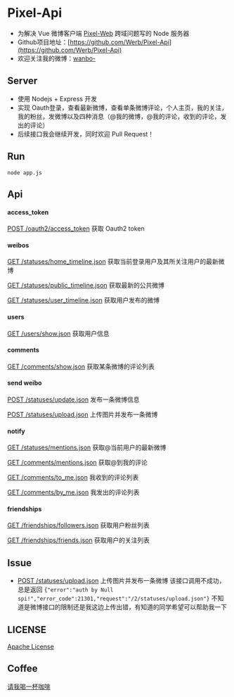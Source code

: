 # Pixel-Api

* 为解决 Vue 微博客户端 [Pixel-Web](https://github.com/Werb/Pixel-Web) 跨域问题写的 Node 服务器
* Github项目地址：[https://github.com/Werb/Pixel-Api](https://github.com/Werb/Pixel-Api)
* 欢迎关注我的微博：[wanbo-](http://weibo.com/singerwannber)

## Server
* 使用 Nodejs + Express 开发
* 实现 Oauth登录，查看最新微博，查看单条微博评论，个人主页，我的关注，我的粉丝，发微博以及四种消息（@我的微博，@我的评论，收到的评论，发出的评论）
* 后续接口我会继续开发，同时欢迎 Pull Request！

## Run
`node app.js`


## Api

#### access_token
[POST /oauth2/access_token](./router/oauth_login.js)  获取 Oauth2 token

#### weibos
[GET /statuses/home_timeline.json](./router/home_timeline.js)  获取当前登录用户及其所关注用户的最新微博

[GET /statuses/public_timeline.json](./router/public_timeline.js)  获取最新的公共微博

[GET /statuses/user_timeline.json](./router/my_content.js)  获取用户发布的微博

#### users
[GET /users/show.json](./router/userInfo.js)  获取用户信息

#### comments
[GET /comments/show.json](./router/content_comments.js)  获取某条微博的评论列表

#### send weibo
[POST /statuses/update.json](./router/send_text.js)  发布一条微博信息

[POST /statuses/upload.json](./router/send_image.js)  上传图片并发布一条微博

#### notify
[GET /statuses/mentions.json](./router/at_me_statuses.js)  获取@当前用户的最新微博

[GET /comments/mentions.json](./router/at_me_comments.js)  获取@到我的评论

[GET /comments/to_me.json](./router/receive_comment.js) 我收到的评论列表

[GET /comments/by_me.json](./router/send_comment.js)  我发出的评论列表

#### friendships
[GET /friendships/followers.json](./router/my_follower.js)  获取用户粉丝列表

[GET /friendships/friends.json](./router/my_friend.js)  获取用户的关注列表


## Issue
* [POST /statuses/upload.json](./router/send_image.js)  上传图片并发布一条微博 该接口调用不成功，总是返回 
``` {"error":"auth by Null spi!","error_code":21301,"request":"/2/statuses/upload.json"} ``` 不知道是微博接口的限制还是我这边上传出错，有知道的同学希望可以帮助我一下

## LICENSE
[Apache License](./LICENSE)

## Coffee
[请我喝一杯咖啡](https://github.com/Werb/Pixel-Web/blob/master/COFFEE.md)
